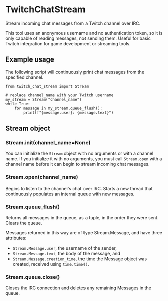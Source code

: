# TwitchChatStream
Stream incoming chat messages from a Twitch channel over IRC.

This tool uses an anonymous username and no authentication token, so it is only capable of reading messages, not sending them. Useful for basic Twitch integration for game development or streaming tools.

## Example usage

The following script will continuously print chat messages from the specified channel.

```
from twitch_chat_stream import Stream

# replace channel_name with your Twitch username
my_stream = Stream("channel_name")
while True:
    for message in my_stream.queue_flush():
        print(f"{message.user}: {message.text}")
```

## Stream object

### Stream.__init__(channel_name=None)
You can initialize the `Stream` object with no arguments or with a channel name. If you initialize it with no arguments, you must call `Stream.open` with a channel name before it can begin to stream incoming chat messages.

### Stream.open(channel_name)
Begins to listen to the channel's chat over IRC. Starts a new thread that continuously populates an internal queue with new messages.

### Stream.queue_flush()
Returns all messages in the queue, as a tuple, in the order they were sent. Clears the queue.

Messages returned in this way are of type Stream.Message, and have three attributes:
- `Stream.Message.user`, the username of the sender,
- `Stream.Message.text`, the body of the message, and
- `Stream.Message.creation_time`, the time the Message object was created, received using `time.time()`.

### Stream.queue.close()
Closes the IRC connection and deletes any remaining Messages in the queue.
